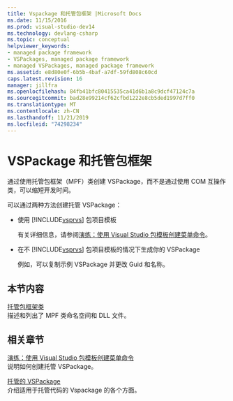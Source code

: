 ```yaml
---
title: Vspackage 和托管包框架 |Microsoft Docs
ms.date: 11/15/2016
ms.prod: visual-studio-dev14
ms.technology: devlang-csharp
ms.topic: conceptual
helpviewer_keywords:
- managed package framework
- VSPackages, managed package framework
- managed VSPackages, managed package framework
ms.assetid: e8d80e0f-6b5b-4baf-a7df-59fd808c60cd
caps.latest.revision: 16
manager: jillfra
ms.openlocfilehash: 84fb41bfc80415535ca41d6b1a8c9dcf47124c7a
ms.sourcegitcommit: bad28e99214cf62cfbd1222e8cb5ded1997d7ff0
ms.translationtype: MT
ms.contentlocale: zh-CN
ms.lasthandoff: 11/21/2019
ms.locfileid: "74298234"
---
```

# <a name="vspackages-and-the-managed-package-framework"></a>VSPackage 和托管包框架
通过使用托管包框架（MPF）类创建 VSPackage，而不是通过使用 COM 互操作类，可以缩短开发时间。  
  
 可以通过两种方法创建托管 VSPackage：  
  
- 使用 [!INCLUDE[vsprvs](../includes/vsprvs-md.md)] 包项目模板  
  
     有关详细信息，请参阅[演练：使用 Visual Studio 包模板创建菜单命令](https://msdn.microsoft.com/library/1985fa7d-aad4-4866-b356-a125b6a246de)。  
  
- 在不 [!INCLUDE[vsprvs](../includes/vsprvs-md.md)] 包项目模板的情况下生成你的 VSPackage  
  
     例如，可以复制示例 VSPackage 并更改 Guid 和名称。 
  
## <a name="in-this-section"></a>本节内容  
 [托管包框架类](../misc/managed-package-framework-classes.md)  
 描述和列出了 MPF 类命名空间和 DLL 文件。  
  
## <a name="related-sections"></a>相关章节  
 [演练：使用 Visual Studio 包模板创建菜单命令](https://msdn.microsoft.com/library/1985fa7d-aad4-4866-b356-a125b6a246de)  
 说明如何创建托管 VSPackage。  
  
 [托管的 VSPackage](../misc/managed-vspackages.md)  
 介绍适用于托管代码的 Vspackage 的各个方面。
